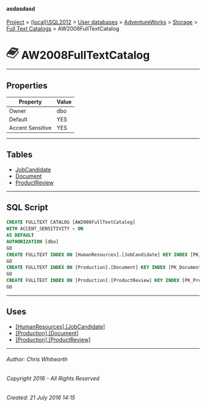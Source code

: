 #### asdasdasd

[Project](../../../../../index.md) > [(local)\\SQL2012](../../../../index.md) > [User databases](../../../index.md) > [AdventureWorks](../../index.md) > [Storage](../index.md) > [Full Text Catalogs](Full_Text_Catalogs.md) > AW2008FullTextCatalog

# ![Full Text Catalogs](../../../../../Images/FullTextCatalog32.png) AW2008FullTextCatalog

---

## <a name="#properties"></a>Properties

| Property | Value |
|---|---|
| Owner | dbo |
| Default | YES |
| Accent Sensitive | YES |


---

## <a name="#tables"></a>Tables

* [JobCandidate](../../Tables/JobCandidate.md)
* [Document](../../Tables/Document.md)
* [ProductReview](../../Tables/ProductReview.md)


---

## <a name="#sqlscript"></a>SQL Script

```sql
CREATE FULLTEXT CATALOG [AW2008FullTextCatalog]
WITH ACCENT_SENSITIVITY = ON
AS DEFAULT
AUTHORIZATION [dbo]
GO
CREATE FULLTEXT INDEX ON [HumanResources].[JobCandidate] KEY INDEX [PK_JobCandidate_JobCandidateID] ON [AW2008FullTextCatalog]
GO
CREATE FULLTEXT INDEX ON [Production].[Document] KEY INDEX [PK_Document_DocumentNode] ON [AW2008FullTextCatalog]
GO
CREATE FULLTEXT INDEX ON [Production].[ProductReview] KEY INDEX [PK_ProductReview_ProductReviewID] ON [AW2008FullTextCatalog]
GO

```


---

## <a name="#uses"></a>Uses

* [[HumanResources].[JobCandidate]](../../Tables/JobCandidate.md)
* [[Production].[Document]](../../Tables/Document.md)
* [[Production].[ProductReview]](../../Tables/ProductReview.md)


---

###### Author:  Chris Whitworth

###### Copyright 2016 - All Rights Reserved

###### Created: 21 July 2016 14:15

